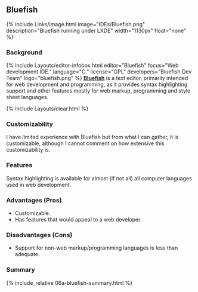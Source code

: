 ## Bluefish
{% include Links/image.html image="IDEs/Bluefish.png" description="Bluefish running under LXDE" width="1130px" float="none" %}

### Background
{% include Layouts/editor-infobox.html editor="Bluefish" focus="Web development IDE." language="C." license="GPL" developers="Bluefish Dev Team" logo="bluefish.png" %}
[**Bluefish**](http://bluefish.openoffice.nl/index.html) is a text editor, primarily intended for web development and programming, as it provides syntax highlighting support and other features mostly for web markup, programming and style sheet languages.

{% include Layouts/clear.html %}<br/>
### Customizability
I have limited experience with Bluefish but from what I can gather, it is customizable, although I cannot comment on how extensive this customizability is.

### Features
Syntax highlighting is available for almost (if not all) all computer languages used in web development.

### Advantages (Pros)
* Customizable.
* Has features that would appeal to a web developer.

### Disadvantages (Cons)
* Support for non-web markup/programming languages is less than adequate.

### Summary
{% include_relative 06a-bluefish-summary.html %}
